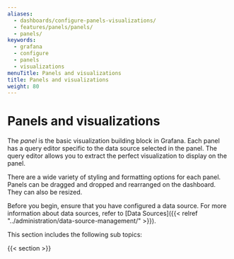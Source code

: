 ```yaml
---
aliases:
  - dashboards/configure-panels-visualizations/
  - features/panels/panels/
  - panels/
keywords:
  - grafana
  - configure
  - panels
  - visualizations
menuTitle: Panels and visualizations
title: Panels and visualizations
weight: 80
---
```


# Panels and visualizations

The _panel_ is the basic visualization building block in Grafana. Each panel has a query editor specific to the data source selected in the panel. The query editor allows you to extract the perfect visualization to display on the panel.

There are a wide variety of styling and formatting options for each panel. Panels can be dragged and dropped and rearranged on the dashboard. They can also be resized.

Before you begin, ensure that you have configured a data source. For more information about data sources, refer to [Data Sources]({{< relref "../administration/data-source-management/" >}}).

This section includes the following sub topics:

{{< section >}}
